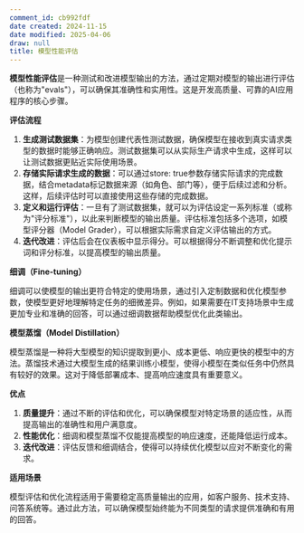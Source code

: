 ```yaml
---
comment_id: cb992fdf
date created: 2024-11-15
date modified: 2025-04-06
draw: null
title: 模型性能评估
---
```

**模型性能评估**是一种测试和改进模型输出的方法，通过定期对模型的输出进行评估（也称为"evals"），可以确保其准确性和实用性。这是开发高质量、可靠的AI应用程序的核心步骤。

  

**评估流程**

  

1. **生成测试数据集**：为模型创建代表性测试数据，确保模型在接收到真实请求类型的数据时能够正确响应。测试数据集可以从实际生产请求中生成，这样可以让测试数据更贴近实际使用场景。
2. **存储实际请求生成的数据**：可以通过store: true参数存储实际请求的完成数据，结合metadata标记数据来源（如角色、部门等），便于后续过滤和分析。这样，后续评估时可以直接使用这些存储的完成数据。
3. **定义和运行评估**：一旦有了测试数据集，就可以为评估设定一系列标准（或称为"评分标准"），以此来判断模型的输出质量。评估标准包括多个选项，如模型评分器（Model Grader），可以根据实际需求自定义评估输出的方式。
4. **迭代改进**：评估后会在仪表板中显示得分。可以根据得分不断调整和优化提示词和评分标准，以提高模型的输出质量。

  

**细调（Fine-tuning）**

  

细调可以使模型的输出更符合特定的使用场景，通过引入定制数据和优化模型参数，使模型更好地理解特定任务的细微差异。例如，如果需要在IT支持场景中生成更加专业和准确的回答，可以通过细调数据帮助模型优化此类输出。

  

**模型蒸馏（Model Distillation）**

  

模型蒸馏是一种将大型模型的知识提取到更小、成本更低、响应更快的模型中的方法。蒸馏技术通过大模型生成的结果训练小模型，使得小模型在类似任务中仍然具有较好的效果。这对于降低部署成本、提高响应速度具有重要意义。

  

**优点**

  

1. **质量提升**：通过不断的评估和优化，可以确保模型对特定场景的适应性，从而提高输出的准确性和用户满意度。
2. **性能优化**：细调和模型蒸馏不仅能提高模型的响应速度，还能降低运行成本。
3. **迭代改进**：评估反馈和细调结合，使得可以持续优化模型以应对不断变化的需求。

  

**适用场景**

  

模型评估和优化流程适用于需要稳定高质量输出的应用，如客户服务、技术支持、问答系统等。通过此方法，可以确保模型始终能为不同类型的请求提供准确和有用的回答。
